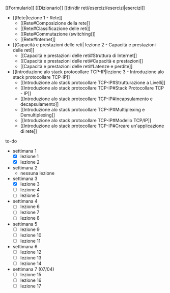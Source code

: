 [[Formulario]]
[[Dizionario]]
[[dir/dir reti/esercizi/esercizi|esercizi]]
- [[Rete|lezione 1 - Rete]]
	- [[Rete#Composizione della rete]]
	- [[Rete#Classificazione delle reti]]
	- [[Rete#Commutazione (switching)]]
	- [[Rete#Internet]]
- [[Capacità e prestazioni delle reti| lezione 2 - Capacità e prestazioni delle reti]] 
	- [[Capacità e prestazioni delle reti#Struttura di Internet]]
	- [[Capacità e prestazioni delle reti#Capacità e prestazioni]]
	- [[Capacità e prestazioni delle reti#Latenze e perdite]]
- [[Introduzione alo stack protocollare TCP-IP|lezione 3 - Introduzione alo stack protocollare TCP-IP]]
	- [[Introduzione alo stack protocollare TCP-IP#Strutturazione a Livelli]]
	- [[Introduzione alo stack protocollare TCP-IP#Stack Protocollare TCP - IP]] 
	- [[Introduzione alo stack protocollare TCP-IP#Incapsulamento e decapsulamento]]
	- [[Introduzione alo stack protocollare TCP-IP#Multiplexing e Demultiplexing]]
	- [[Introduzione alo stack protocollare TCP-IP#Modello TCP/IP]]
	- [[Introduzione alo stack protocollare TCP-IP#Creare un'applicazione di rete]]




to-do
- settimana 1
	- [x] lezione 1
	- [x] lezione 2
- settimana 2
	- nessuna lezione
- settimana 3
	- [x] lezione 3 
	- [ ] lezione 4
	- [ ] lezione 5
- settimana 4
	- [ ] lezione 6
	- [ ] lezione 7
	- [ ] lezione 8
- settimana 5
	- [ ] lezione 9
	- [ ] lezione 10
	- [ ] lezione 11
- settimana 6
	- [ ] lezione 12
	- [ ] lezione 13
	- [ ] lezione 14
- settimana 7 (07/04)
	- [ ] lezione 15
	- [ ] lezione 16
	- [ ] lezione 17

